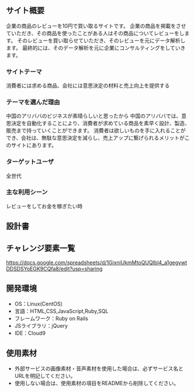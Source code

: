 # <TradingReview>

## サイト概要
 企業の商品のレビューを10円で買い取るサイトです。
 企業の商品を掲載をさせていただき、その商品を使ったことがある人はその商品についてレビューをします。
 そのレビューを買い取らせていただき、そのレビューを元にデータ解析します。
 最終的には、そのデータ解析を元に企業にコンサルティングをしていきます。


### サイトテーマ
 消費者には求める商品、会社には意思決定の材料と売上向上を提供する

### テーマを選んだ理由
 中国のアリババのビジネスが素晴らしいと思ったから
 中国のアリババでは、意思決定を自動化することにより、消費者が求めている商品を素早く設計、製造、販売まで持っていくことができます。
 消費者は欲しいものを手に入れることができ、会社は、無駄な意思決定を減らし、売上アップに繋げられるメリットがこのサイトにあります。


### ターゲットユーザ
全世代

### 主な利用シーン
レビューをしてお金を稼ぎたい時

## 設計書



## チャレンジ要素一覧
https://docs.google.com/spreadsheets/d/1GixniUkmMtoQUQIbl4_a1gegywtDDSDSYoEGK9CQfa8/edit?usp=sharing

## 開発環境
- OS：Linux(CentOS)
- 言語：HTML,CSS,JavaScript,Ruby,SQL
- フレームワーク：Ruby on Rails
- JSライブラリ：jQuery
- IDE：Cloud9

## 使用素材
- 外部サービスの画像素材・音声素材を使用した場合は、必ずサービス名とURLを明記してください。
- 使用しない場合は、使用素材の項目をREADMEから削除してください。
